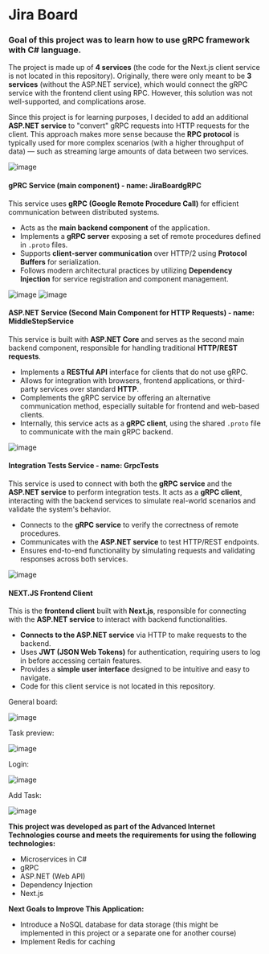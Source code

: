 # Jira Board 

### Goal of this project was to learn how to use gRPC framework with C# language.

The project is made up of **4 services** (the code for the Next.js client service is not located in this repository). Originally, there were only meant to be **3 services** (without the ASP.NET service), which would connect the gRPC service with the frontend client using RPC. However, this solution was not well-supported, and complications arose.

Since this project is for learning purposes, I decided to add an additional **ASP.NET service** to "convert" gRPC requests into HTTP requests for the client. This approach makes more sense because the **RPC protocol** is typically used for more complex scenarios (with a higher throughput of data) — such as streaming large amounts of data between two services.

![image](https://github.com/user-attachments/assets/022950e6-670d-4dcd-8a48-45d1efd51c46)

#### gPRC Service (main component) - name: JiraBoardgRPC

This service uses **gRPC (Google Remote Procedure Call)** for efficient communication between distributed systems.

- Acts as the **main backend component** of the application.
- Implements a **gRPC server** exposing a set of remote procedures defined in `.proto` files.
- Supports **client-server communication** over HTTP/2 using **Protocol Buffers** for serialization.
- Follows modern architectural practices by utilizing **Dependency Injection** for service registration and component management.

![image](https://github.com/user-attachments/assets/d6775141-0b9a-4eaa-8735-9e08118a7d18)
![image](https://github.com/user-attachments/assets/57fc1920-6173-4aeb-9e07-f3b3bc036c6f)


#### ASP.NET Service (Second Main Component for HTTP Requests) - name: MiddleStepService

This service is built with **ASP.NET Core** and serves as the second main backend component, responsible for handling traditional **HTTP/REST requests**.

- Implements a **RESTful API** interface for clients that do not use gRPC.
- Allows for integration with browsers, frontend applications, or third-party services over standard **HTTP**.
- Complements the gRPC service by offering an alternative communication method, especially suitable for frontend and web-based clients.
- Internally, this service acts as a **gRPC client**, using the shared `.proto` file to communicate with the main gRPC backend.

![image](https://github.com/user-attachments/assets/3c200b1d-4f16-44da-b5c7-af2dbf8adabe)


#### Integration Tests Service - name: GrpcTests

This service is used to connect with both the **gRPC service** and the **ASP.NET service** to perform integration tests. It acts as a **gRPC client**, interacting with the backend services to simulate real-world scenarios and validate the system's behavior.

- Connects to the **gRPC service** to verify the correctness of remote procedures.
- Communicates with the **ASP.NET service** to test HTTP/REST endpoints.
- Ensures end-to-end functionality by simulating requests and validating responses across both services.

![image](https://github.com/user-attachments/assets/308312db-fbd5-4a45-b914-42449fefe7d0)

#### NEXT.JS Frontend Client

This is the **frontend client** built with **Next.js**, responsible for connecting with the **ASP.NET service** to interact with backend functionalities.

- **Connects to the ASP.NET service** via HTTP to make requests to the backend.
- Uses **JWT (JSON Web Tokens)** for authentication, requiring users to log in before accessing certain features.
- Provides a **simple user interface** designed to be intuitive and easy to navigate.
- Code for this client service is not located in this repository.
  
General board:

![image](https://github.com/user-attachments/assets/3b0a3702-ed1a-4b00-b219-a084e7824284)

Task preview:

![image](https://github.com/user-attachments/assets/ac8a9c8f-3fa5-48ae-a17e-98b05c21d51f)

Login:

![image](https://github.com/user-attachments/assets/e9be9d41-82c1-49e8-ab4c-c3c66f2b91cf)

Add Task:

![image](https://github.com/user-attachments/assets/4f1cea5c-e7ba-4484-8a38-95c4b274bcb1)

**This project was developed as part of the Advanced Internet Technologies course and meets the requirements for using the following technologies:**

- Microservices in C#
- gRPC
- ASP.NET (Web API)
- Dependency Injection
- Next.js

**Next Goals to Improve This Application:**

- Introduce a NoSQL database for data storage (this might be implemented in this project or a separate one for another course)
- Implement Redis for caching
